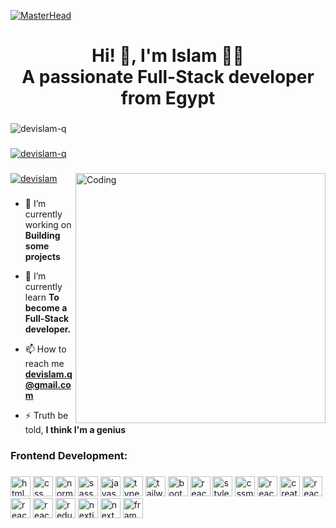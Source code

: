 [![MasterHead](https://firebasestorage.googleapis.com/v0/b/flexi-coding.appspot.com/o/dempgi7-520f8d5f-63d4-4453-8822-dbc149ae27f8.gif?alt=media&token=91c0c7b2-93c3-4029-b011-1a8703c5730d)](https://rishavchanda.io)

###

<h1 align="center">Hi! 👋, I'm Islam 🥷🏻 <br /> A passionate Full-Stack developer from Egypt</h1>

###

<p align="left"> <img src="https://komarev.com/ghpvc/?username=devislam-q&label=Profile%20views&color=0e75b6&style=flat" alt="devislam-q" /> </p>

###

<p align="left"> <a href="https://github.com/ryo-ma/github-profile-trophy"><img src="https://github-profile-trophy.vercel.app/?username=devislam-q" alt="devislam-q" /></a> </p>

###

<img align="right" alt="Coding" width="400" src="https://cdn.dribbble.com/users/1162077/screenshots/3848914/programmer.gif">


###

<p align="left"> <a href="https://twitter.com/devislam" target="blank"><img src="https://img.shields.io/twitter/follow/devislam?logo=twitter&style=for-the-badge" alt="devislam" /></a> </p>

###

- 🔭 I’m currently working on **Building some projects**

- 🌱 I’m currently learn **To become a Full-Stack developer.**

- 📫 How to reach me **devislam.q@gmail.com**

- ⚡ Truth be told, **I think I'm a genius**


###

<h3 align="left">Frontend Development:</h3>

###

<div align="left">
  <img src="icons/html5.svg" width="32" height="32" alt="html5 logo" />
  <img src="icons/css.svg" width="32" height="32" alt="css logo" />
  <img src="icons/normalize.css.svg" width="32" height="32" alt="normalize.css logo" />
  <img src="icons/sass.svg" width="32" height="32" alt="sass logo" />
  <img src="icons/javascript.svg" width="32" height="32" alt="javascript logo" />
  <img src="icons/typescript.svg" width="32" height="32" alt="typescript logo" />
  <img src="icons/tailwindcss.svg" width="32" height="32" alt="tailwindcss logo" />
  <img src="icons/bootstrap.svg" width="32" height="32" alt="bootstrap logo" />
  <img src="icons/reactbootstrap.svg" width="32" height="32" alt="reactbootstrap logo" />
  <img src="icons/styledcomponents.svg" width="32" height="32" alt="styledcomponents logo" />
  <img src="icons/cssmodules.svg" width="32" height="32" alt="cssmodules logo" />
  <img src="icons/react.svg" width="32" height="32" alt="react logo" />
  <img src="icons/createreactapp.svg" width="32" height="32" alt="createreactapp logo" />
  <img src="icons/reacthookform.svg" width="32" height="32" alt="reacthookform logo" />
  <img src="icons/reactquery.svg" width="32" height="32" alt="reactquery logo" />
  <img src="icons/reactrouter.svg" width="32" height="32" alt="reactrouter logo" />
  <img src="icons/redux.svg" width="32" height="32" alt="redux logo" />
  <img src="icons/nextjs.svg" width="32" height="32" alt="nextjs logo" />
  <img src="icons/nextui.svg" width="32" height="32" alt="nextui logo" />
  <img src="icons/framer.svg" width="32" height="32" alt="framer logo" />
  <br/>
</div>





